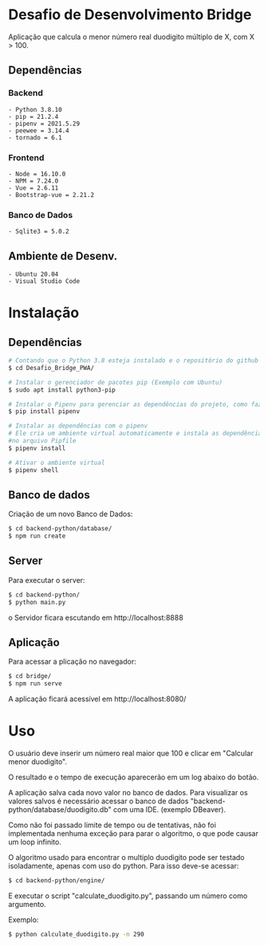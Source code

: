 # Desafio de Desenvolvimento Bridge

Aplicação que calcula o menor número real duodigito múltiplo de X, com X > 100.

## Dependências

### Backend

    - Python 3.8.10
    - pip = 21.2.4
    - pipenv = 2021.5.29
    - peewee = 3.14.4
    - tornado = 6.1

### Frontend

    - Node = 16.10.0
    - NPM = 7.24.0
    - Vue = 2.6.11
    - Bootstrap-vue = 2.21.2

### Banco de Dados

    - Sqlite3 = 5.0.2

## Ambiente de Desenv.

    - Ubuntu 20.04
    - Visual Studio Code

# Instalação

## Dependências

```sh
# Contando que o Python 3.8 esteja instalado e o repositório do github clonado
$ cd Desafio_Bridge_PWA/

# Instalar o gerenciador de pacotes pip (Exemplo com Ubuntu)
$ sudo apt install python3-pip

# Instalar o Pipenv para gerenciar as dependências do projeto, como faz o NPM ou Yarn
$ pip install pipenv

# Instalar as dependências com o pipenv
# Ele cria um ambiente virtual automaticamente e instala as dependências contidas
#no arquivo Pipfile
$ pipenv install

# Ativar o ambiente virtual
$ pipenv shell
```

## Banco de dados

Criação de um novo Banco de Dados:

```sh
$ cd backend-python/database/
$ npm run create
```

## Server

Para executar o server:

```sh
$ cd backend-python/
$ python main.py
```

o Servidor ficara escutando em http://localhost:8888

## Aplicação

Para acessar a plicação no navegador:

```sh
$ cd bridge/
$ npm run serve
```

A aplicação ficará acessível em http://localhost:8080/

# Uso

O usuário deve inserir um número real maior que 100 e clicar em "Calcular menor duodigito".

O resultado e o tempo de execução aparecerão em um log abaixo do botão.

A aplicação salva cada novo valor no banco de dados. Para visualizar os valores salvos é necessário
acessar o banco de dados "backend-python/database/duodigito.db" com uma IDE. (exemplo DBeaver).

Como não foi passado limite de tempo ou de tentativas, não foi implementada nenhuma exceção para
parar o algoritmo, o que pode causar um loop infinito.

O algoritmo usado para encontrar o multiplo duodigito pode ser testado isoladamente, apenas com uso do python.
Para isso deve-se acessar:

```sh
$ cd backend-python/engine/
```

E executar o script "calculate_duodigito.py", passando um número como argumento.

Exemplo:

```sh
$ python calculate_duodigito.py -n 290
```
